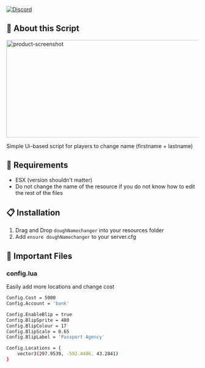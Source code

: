 [![Discord][discord-shield]][discord-url]

## :pushpin: About this Script
<img src="https://dough.land/u/bor6xDKhil.png" alt="product-screenshot" width="512" height="256">

Simple Ui-based script for players to change name (firstname + lastname)

## :ledger: Requirements
* ESX (version shouldn't matter)
* Do not change the name of the resource if you do not know how to edit the rest of the files

## :clipboard: Installation
1. Drag and Drop `doughNamechanger` into your resources folder
2. Add `ensure doughNamechanger` to your server.cfg

## :file_folder: Important Files
### config.lua
Easily add more locations and change cost
```sh
Config.Cost = 5000
Config.Account = 'bank'

Config.EnableBlip = true
Config.BlipSprite = 480
Config.BlipColour = 17
Config.BlipScale = 0.65
Config.BlipLabel = 'Passport Agency'

Config.Locations = {
    vector3(297.9539, -592.4486, 43.2841)
}
```



[discord-shield]: https://img.shields.io/badge/Discord-7289DA?style=for-the-badge&logo=discord&logoColor=white
[discord-url]: https://discord.gg/2MupXQMSWR
